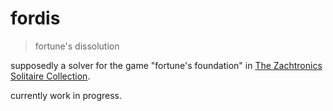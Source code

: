 # fordis

> fortune's dissolution

supposedly a solver for the game "fortune's foundation" in [The Zachtronics Solitaire Collection](https://www.zachtronics.com/solitaire-collection/).

currently work in progress.
